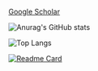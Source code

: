 [Google Scholar](https://scholar.google.com.hk/citations?hl=zh-CN&user=-j92IYAAAAAJ)

![Anurag's GitHub stats](https://github-readme-stats.vercel.app/api?username=jack0chan&show_icons=true)


![Top Langs](https://github-readme-stats.vercel.app/api/top-langs/?username=jack0chan&layout=compact)


[![Readme Card](https://github-readme-stats.vercel.app/api/pin/?username=jack0chan&repo=pyuppaal)](https://github.com/jack0chan/pyuppaal)


